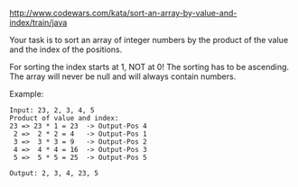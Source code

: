 http://www.codewars.com/kata/sort-an-array-by-value-and-index/train/java

Your task is to sort an array of integer numbers by the product of the value and the index of the positions. 

For sorting the index starts at 1, NOT at 0!
The sorting has to be ascending.
The array will never be null and will always contain numbers. 

Example:
```
Input: 23, 2, 3, 4, 5
Product of value and index:
23 => 23 * 1 = 23  -> Output-Pos 4
 2 =>  2 * 2 = 4   -> Output-Pos 1
 3 =>  3 * 3 = 9   -> Output-Pos 2
 4 =>  4 * 4 = 16  -> Output-Pos 3
 5 =>  5 * 5 = 25  -> Output-Pos 5

Output: 2, 3, 4, 23, 5
```
